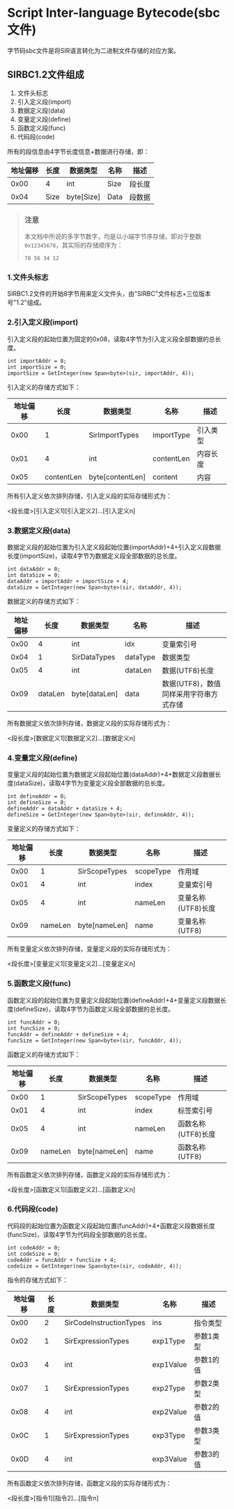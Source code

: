 # Script Inter-language Bytecode(sbc文件)

字节码sbc文件是将SIR语言转化为二进制文件存储的对应方案。

## SIRBC1.2文件组成

1. 文件头标志
2. 引入定义段(import)
3. 数据定义段(data)
4. 变量定义段(define)
5. 函数定义段(func)
6. 代码段(code)

所有的段信息由4字节长度信息+数据进行存储，即：

| 地址偏移 | 长度 | 数据类型 | 名称 | 描述 |
| ---- | ----- | ---- | ---- | ---- |
| 0x00 | 4 | int | Size | 段长度 |
| 0x04 | Size | byte\[Size\] | Data | 段数据 |


> ### 注意
> 本文档中所说的多字节数字，均是以小端字节序存储，即对于整数`0x12345678`，其实际的存储顺序为：
> ```
> 78 56 34 12
> ```

### 1.文件头标志

SIRBC1.2文件的开始8字节用来定义文件头，由"SIRBC"文件标志+三位版本号"1.2"组成。

### 2.引入定义段(import)

引入定义段的起始位置为固定的0x08，读取4字节为引入定义段全部数据的总长度。

```
int importAddr = 8;
int importSize = 0;
importSize = GetInteger(new Span<byte>(sir, importAddr, 4));
```

引入定义的存储方式如下：

| 地址偏移 | 长度 | 数据类型 | 名称 | 描述 |
| ---- | ----- | ----- | ---- | ---- |
| 0x00 | 1 | SirImportTypes | importType | 引入类型 |
| 0x01 | 4 | int | contentLen | 内容长度 |
| 0x05 | contentLen | byte\[contentLen\] | content | 内容 |

所有引入定义依次排列存储，引入定义段的实际存储形式为：

\<段长度\>\[引入定义1\]\[引入定义2\]...\[引入定义n\]

### 3.数据定义段(data)

数据定义段的起始位置为引入定义段起始位置(importAddr)+4+引入定义段数据长度(importSize)，读取4字节为数据定义段全部数据的总长度。

```
int dataAddr = 0;
int dataSize = 0;
dataAddr = importAddr + importSize + 4;
dataSize = GetInteger(new Span<byte>(sir, dataAddr, 4));
```

数据定义的存储方式如下：

| 地址偏移 | 长度 | 数据类型 | 名称 | 描述 |
| ---- | ----- | ---- | ---- | ---- |
| 0x00 | 4 | int | idx | 变量索引号 |
| 0x04 | 1 | SirDataTypes | dataType | 数据类型 |
| 0x05 | 4 | int | dataLen | 数据(UTF8)长度 |
| 0x09 | dataLen | byte\[dataLen\] | data | 数据(UTF8)，数值同样采用字符串方式存储 |

所有数据定义依次排列存储，数据定义段的实际存储形式为：

\<段长度\>\[数据定义1\]\[数据定义2\]...\[数据定义n\]

### 4.变量定义段(define)

变量定义段的起始位置为数据定义段起始位置(dataAddr)+4+数据定义段数据长度(dataSize)，读取4字节为变量定义段全部数据的总长度。

```
int defineAddr = 0;
int defineSize = 0;
defineAddr = dataAddr + dataSize + 4;
defineSize = GetInteger(new Span<byte>(sir, defineAddr, 4));
```

变量定义的存储方式如下：

| 地址偏移 | 长度 | 数据类型 | 名称 | 描述 |
| ---- | ----- | ---- | ---- | ---- |
| 0x00 | 1 | SirScopeTypes | scopeType | 作用域 |
| 0x01 | 4 | int | index | 变量索引号 |
| 0x05 | 4 | int | nameLen | 变量名称(UTF8)长度 |
| 0x09 | nameLen | byte\[nameLen\] | name | 变量名称(UTF8) |

所有变量定义依次排列存储，变量定义段的实际存储形式为：

\<段长度\>\[变量定义1\]\[变量定义2\]...\[变量定义n\]

### 5.函数定义段(func)

函数定义段的起始位置为变量定义段起始位置(defineAddr)+4+变量定义段数据长度(defineSize)，读取4字节为函数定义段全部数据的总长度。

```
int funcAddr = 0;
int funcSize = 0;
funcAddr = defineAddr + defineSize + 4;
funcSize = GetInteger(new Span<byte>(sir, funcAddr, 4));
```

函数定义的存储方式如下：

| 地址偏移 | 长度 | 数据类型 | 名称 | 描述 |
| ---- | ----- | ---- | ---- | ---- |
| 0x00 | 1 | SirScopeTypes | scopeType | 作用域 |
| 0x01 | 4 | int | index | 标签索引号 |
| 0x05 | 4 | int | nameLen | 函数名称(UTF8)长度 |
| 0x09 | nameLen | byte\[nameLen\] | name | 函数名称(UTF8) |

所有函数定义依次排列存储，函数定义段的实际存储形式为：

\<段长度\>\[函数定义1\]\[函数定义2\]...\[函数定义n\]

### 6.代码段(code)

代码段的起始位置为函数定义段起始位置(funcAddr)+4+函数定义段数据长度(funcSize)，读取4字节为代码段全部数据的总长度。

```
int codeAddr = 0;
int codeSize = 0;
codeAddr = funcAddr + funcSize + 4;
codeSize = GetInteger(new Span<byte>(sir, codeAddr, 4));
```

指令的存储方式如下：

| 地址偏移 | 长度 | 数据类型 | 名称 | 描述 |
| ---- | ----- | ---- | ---- | ---- |
| 0x00 | 2 | SirCodeInstructionTypes | ins | 指令类型 |
| 0x02 | 1 | SirExpressionTypes | exp1Type | 参数1类型 |
| 0x03 | 4 | int | exp1Value | 参数1的值 |
| 0x07 | 1 | SirExpressionTypes | exp2Type | 参数2类型 |
| 0x08 | 4 | int | exp2Value | 参数2的值 |
| 0x0C | 1 | SirExpressionTypes | exp3Type | 参数3类型 |
| 0x0D | 4 | int | exp3Value | 参数3的值 |

所有函数定义依次排列存储，函数定义段的实际存储形式为：

\<段长度\>\[指令1\]\[指令2\]...\[指令n\]

